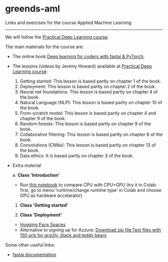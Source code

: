 # greends-aml
Links and exercises for the course Applied Machine Learning

---

We will follow the [Practical Deep Learning course](https://course.fast.ai/).

The main materials for the course are:
- The online book [Deep learning for coders with fastai & PyTorch](https://course.fast.ai/Resources/book.html);

- The lessons (videos by Jeremy Howard) available at [Practical Deep Learning course](https://course.fast.ai/):
  1. Getting started: This lesson is based partly on chapter 1 of the book.
  2. Deployment: This lesson is based partly on chapter 2 of the book.
  3. Neural net foundations: This lesson is based partly on chapter 4 of the book.
  4. Natural Language (NLP): This lesson is based partly on chapter 10 of the book.
  5. From-scratch model: This lesson is based partly on chapter 4 and chapter 9 of the book.
  6. Random forests: This lesson is based partly on chapter 9 of the book.
  7. Collaborative filtering: This lesson is based partly on chapter 8 of the book.
  8. Convolutions (CNNs): This lesson is based partly on chapter 13 of the book.
  9. Data ethics: It is based partly on chapter 3 of the book.

- Extra material
  
  a. **Class 'Introduction'**
    * Run [this notebook](test_GPU.ipynb) to compare CPU with CPU+GPU (try it in Colab: first, go to menu 'runtime/change runtime type' in Colab and choose GPU as hardware accelarator)
    
  1. **Class 'Getting started'**
  
  2. **Class 'Deployment'**
    * [Hugging Face Spaces](https://huggingface.co/spaces)
    * Alternative to signing up for Azzure: [Download zip file:Text files with 150 urls for grizzly, black and teddy bears](bears_urls.zip)

Some other useful links:
- [fastai documentation](https://docs.fast.ai/)
